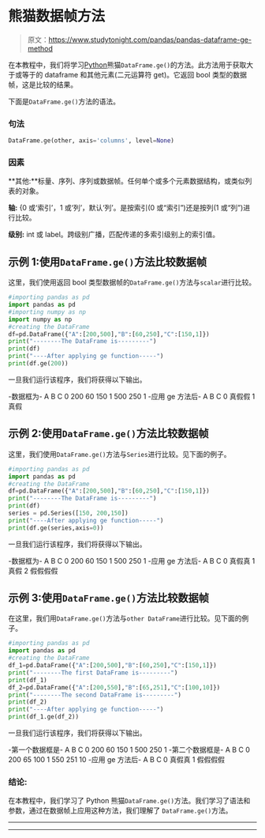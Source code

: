 # 熊猫数据帧方法

> 原文：<https://www.studytonight.com/pandas/pandas-dataframe-ge-method>

在本教程中，我们将学习[Python](https://www.studytonight.com/python/getting-started-with-python)熊猫`DataFrame.ge()`的方法。此方法用于获取大于或等于的 dataframe 和其他元素(二元运算符 get)。它返回 bool 类型的数据帧，这是比较的结果。

下面是`DataFrame.ge()`方法的语法。

### 句法

```py
DataFrame.ge(other, axis='columns', level=None)
```

### 因素

**其他:**标量、序列、序列或数据帧。任何单个或多个元素数据结构，或类似列表的对象。

**轴:** {0 或‘索引’，1 或‘列’，默认‘列’。是按索引(0 或“索引”)还是按列(1 或“列”)进行比较。

**级别:** int 或 label。跨级别广播，匹配传递的多索引级别上的索引值。

## 示例 1:使用`DataFrame.ge()`方法比较数据帧

这里，我们使用返回 bool 类型数据帧的`DataFrame.ge()`方法与`scalar`进行比较。

```py
#importing pandas as pd
import pandas as pd
#importing numpy as np
import numpy as np
#creating the DataFrame
df=pd.DataFrame({"A":[200,500],"B":[60,250],"C":[150,1]})
print("--------The DataFrame is---------")
print(df)
print("----After applying ge function-----")
print(df.ge(200))
```

一旦我们运行该程序，我们将获得以下输出。

-数据框为-
A B C
0 200 60 150
1 500 250 1
-应用 ge 方法后-
A B C
0 真假假
1 真假

## 示例 2:使用`DataFrame.ge()`方法比较数据帧

这里，我们使用`DataFrame.ge()`方法与`Series`进行比较。见下面的例子。

```py
#importing pandas as pd
import pandas as pd
#creating the DataFrame
df=pd.DataFrame({"A":[200,500],"B":[60,250],"C":[150,1]})
print("--------The DataFrame is---------")
print(df)
series = pd.Series([150, 200,150]) 
print("----After applying ge function-----")
print(df.ge(series,axis=0))
```

一旦我们运行该程序，我们将获得以下输出。

-数据框为-
A B C
0 200 60 150
1 500 250 1
-应用 ge 方法后-
A B C
0 真假真
1 真假
2 假假假假

## 示例 3:使用`DataFrame.ge()`方法比较数据帧

在这里，我们用`DataFrame.ge()`方法与`other DataFrame`进行比较。见下面的例子。

```py
#importing pandas as pd
import pandas as pd
#creating the DataFrame
df_1=pd.DataFrame({"A":[200,500],"B":[60,250],"C":[150,1]})
print("--------The first DataFrame is---------")
print(df_1)
df_2=pd.DataFrame({"A":[200,550],"B":[65,251],"C":[100,10]})
print("--------The second DataFrame is---------")
print(df_2)
print("----After applying ge function-----")
print(df_1.ge(df_2))
```

一旦我们运行该程序，我们将获得以下输出。

-第一个数据框是-
A B C
0 200 60 150
1 500 250 1
-第二个数据框是-
A B C
0 200 65 100
1 550 251 10
-应用 ge 方法后-
A B C
0 真假真
1 假假假假

### 结论:

在本教程中，我们学习了 Python 熊猫`DataFrame.ge()`方法。我们学习了语法和参数，通过在数据帧上应用这种方法，我们理解了 `DataFrame.ge()`方法。

* * *

* * *
